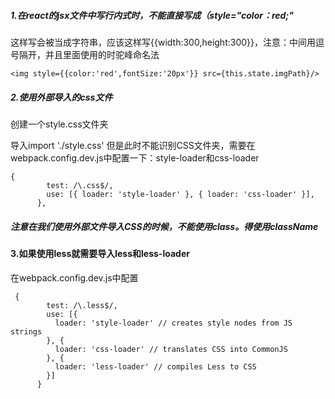 #####  1.在react的jsx文件中写行内式时，不能直接写成（style="color：red;"

这样写会被当成字符串，应该这样写{{width:300,height:300}}，注意：中间用逗号隔开，并且里面使用的时驼峰命名法
```
<img style={{color:'red',fontSize:'20px'}} src={this.state.imgPath}/>
```
##### 2.使用外部导入的css文件
创建一个style.css文件夹

导入import './style.css' 但是此时不能识别CSS文件夹，需要在webpack.config.dev.js中配置一下：style-loader和css-loader
```
{
        test: /\.css$/,
        use: [{ loader: 'style-loader' }, { loader: 'css-loader' }],
      },
```
##### 注意在我们使用外部文件导入CSS的时候，不能使用class。得使用className

#### 3.如果使用less就需要导入less和less-loader
在webpack.config.dev.js中配置

```
 {
        test: /\.less$/,
        use: [{
          loader: 'style-loader' // creates style nodes from JS strings
        }, {
          loader: 'css-loader' // translates CSS into CommonJS
        }, {
          loader: 'less-loader' // compiles Less to CSS
        }]
      }
```



